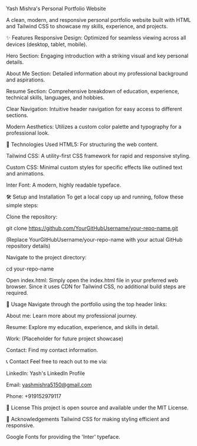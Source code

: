 Yash Mishra's Personal Portfolio Website



A clean, modern, and responsive personal portfolio website built with HTML and Tailwind CSS to showcase my skills, experience, and projects.

✨ Features
Responsive Design: Optimized for seamless viewing across all devices (desktop, tablet, mobile).

Hero Section: Engaging introduction with a striking visual and key personal details.

About Me Section: Detailed information about my professional background and aspirations.

Resume Section: Comprehensive breakdown of education, experience, technical skills, languages, and hobbies.

Clear Navigation: Intuitive header navigation for easy access to different sections.

Modern Aesthetics: Utilizes a custom color palette and typography for a professional look.

🚀 Technologies Used
HTML5: For structuring the web content.

Tailwind CSS: A utility-first CSS framework for rapid and responsive styling.

Custom CSS: Minimal custom styles for specific effects like outlined text and animations.

Inter Font: A modern, highly readable typeface.

🛠️ Setup and Installation
To get a local copy up and running, follow these simple steps:

Clone the repository:

git clone https://github.com/YourGitHubUsername/your-repo-name.git

(Replace YourGitHubUsername/your-repo-name with your actual GitHub repository details)

Navigate to the project directory:

cd your-repo-name

Open index.html:
Simply open the index.html file in your preferred web browser. Since it uses CDN for Tailwind CSS, no additional build steps are required.

📖 Usage
Navigate through the portfolio using the top header links:

About me: Learn more about my professional journey.

Resume: Explore my education, experience, and skills in detail.

Work: (Placeholder for future project showcase)

Contact: Find my contact information.

📞 Contact
Feel free to reach out to me via:

LinkedIn: Yash's LinkedIn Profile

Email: yashmishra5150@gmail.com

Phone: +919152979117

📄 License
This project is open source and available under the MIT License.

🙏 Acknowledgements
Tailwind CSS for making styling efficient and responsive.

Google Fonts for providing the 'Inter' typeface.
